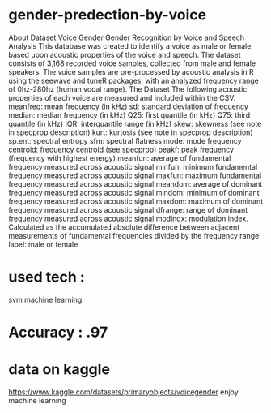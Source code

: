 # gender-predection-by-voice
About Dataset Voice Gender Gender Recognition by Voice and Speech Analysis  This database was created to identify a voice as male or female, based upon acoustic properties of the voice and speech. The dataset consists of 3,168 recorded voice samples, collected from male and female speakers. The voice samples are pre-processed by acoustic analysis in R using the seewave and tuneR packages, with an analyzed frequency range of 0hz-280hz (human vocal range).  The Dataset The following acoustic properties of each voice are measured and included within the CSV:  meanfreq: mean frequency (in kHz) sd: standard deviation of frequency median: median frequency (in kHz) Q25: first quantile (in kHz) Q75: third quantile (in kHz) IQR: interquantile range (in kHz) skew: skewness (see note in specprop description) kurt: kurtosis (see note in specprop description) sp.ent: spectral entropy sfm: spectral flatness mode: mode frequency centroid: frequency centroid (see specprop) peakf: peak frequency (frequency with highest energy) meanfun: average of fundamental frequency measured across acoustic signal minfun: minimum fundamental frequency measured across acoustic signal maxfun: maximum fundamental frequency measured across acoustic signal meandom: average of dominant frequency measured across acoustic signal mindom: minimum of dominant frequency measured across acoustic signal maxdom: maximum of dominant frequency measured across acoustic signal dfrange: range of dominant frequency measured across acoustic signal modindx: modulation index. Calculated as the accumulated absolute difference between adjacent measurements of fundamental frequencies divided by the frequency range label: male or female
# used tech : 
svm machine learning
# Accuracy : .97
# data on kaggle
https://www.kaggle.com/datasets/primaryobjects/voicegender
enjoy machine learning
